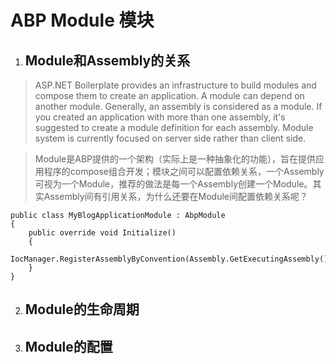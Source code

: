# ABP Module 模块
1. ## Module和Assembly的关系
>ASP.NET Boilerplate provides an infrastructure to build modules and compose them to create an application. A module can depend on another module. Generally, an assembly is considered as a module. If you created an application with more than one assembly, it's suggested to create a module definition for each assembly.
Module system is currently focused on server side rather than client side.

>Module是ABP提供的一个架构（实际上是一种抽象化的功能），旨在提供应用程序的compose组合开发；模块之间可以配置依赖关系，一个Assembly可视为一个Module，推荐的做法是每一个Assembly创建一个Module。其实Assembly间有引用关系，为什么还要在Module间配置依赖关系呢？

    public class MyBlogApplicationModule : AbpModule
    {
        public override void Initialize()
        {
            IocManager.RegisterAssemblyByConvention(Assembly.GetExecutingAssembly());
        }
    }
    
2. ## Module的生命周期
3. ## Module的配置
